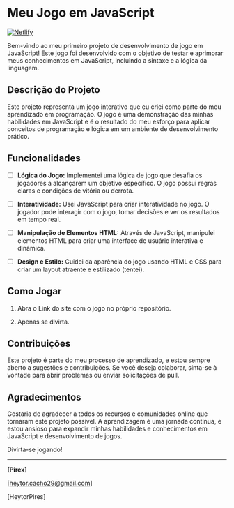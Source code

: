 # Meu Jogo em JavaScript
[![Netlify](https://img.shields.io/badge/Netlify-00C7B7?style=for-the-badge&logo=netlify&logoColor=white)](https://jokenpo-pirex.netlify.app)

Bem-vindo ao meu primeiro projeto de desenvolvimento de jogo em JavaScript! Este jogo foi desenvolvido com o objetivo de testar e aprimorar meus conhecimentos em JavaScript, incluindo a sintaxe e a lógica da linguagem. 

## Descrição do Projeto

Este projeto representa um jogo interativo que eu criei como parte do meu aprendizado em programação. O jogo é uma demonstração das minhas habilidades em JavaScript e é o resultado do meu esforço para aplicar conceitos de programação e lógica em um ambiente de desenvolvimento prático.

## Funcionalidades

- [ ] **Lógica do Jogo:** Implementei uma lógica de jogo que desafia os jogadores a alcançarem um objetivo específico. O jogo possui regras claras e condições de vitória ou derrota.

- [ ] **Interatividade:** Usei JavaScript para criar interatividade no jogo. O jogador pode interagir com o jogo, tomar decisões e ver os resultados em tempo real.

- [ ] **Manipulação de Elementos HTML:** Através de JavaScript, manipulei elementos HTML para criar uma interface de usuário interativa e dinâmica.

- [ ] **Design e Estilo:** Cuidei da aparência do jogo usando HTML e CSS para criar um layout atraente e estilizado (tentei).

## Como Jogar

1. Abra o Link do site com o jogo no próprio repositório.

2. Apenas se divirta.

## Contribuições

Este projeto é parte do meu processo de aprendizado, e estou sempre aberto a sugestões e contribuições. Se você deseja colaborar, sinta-se à vontade para abrir problemas ou enviar solicitações de pull.

## Agradecimentos

Gostaria de agradecer a todos os recursos e comunidades online que tornaram este projeto possível. A aprendizagem é uma jornada contínua, e estou ansioso para expandir minhas habilidades e conhecimentos em JavaScript e desenvolvimento de jogos.

Divirta-se jogando!

---

**[Pirex]**

[heytor.cacho29@gmail.com]

[HeytorPires]
